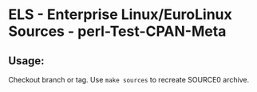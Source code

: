 # ELS - Enterprise Linux/EuroLinux Sources - perl-Test-CPAN-Meta
 
## Usage:
  Checkout branch or tag. Use `make sources` to recreate  SOURCE0 archive.
